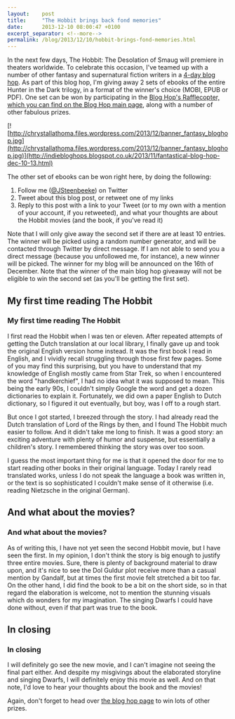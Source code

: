 ```yaml
---
layout:    post
title:     "The Hobbit brings back fond memories"
date:      2013-12-10 08:00:47 +0100
excerpt_separator: <!--more-->
permalink: /blog/2013/12/10/hobbit-brings-fond-memories.html
---
```


In the next few days, The Hobbit: The Desolation of Smaug will premiere in theaters worldwide. To celebrate this occasion, I've teamed up with a number of other fantasy and supernatural fiction writers in a [4-day blog hop](http://indiebloghops.blogspot.co.uk/2013/11/fantastical-blog-hop-dec-10-13.html). As part of this blog hop, I'm giving away 2 sets of ebooks of the entire Hunter in the Dark trilogy, in a format of the winner's choice (MOBI, EPUB or PDF). One set can be won by participating in the [Blog Hop's Rafflecopter, which you can find on the Blog Hop main page](http://indiebloghops.blogspot.co.uk/2013/11/fantastical-blog-hop-dec-10-13.html), along with a number of other fabulous prizes.

<!--more-->
[![http://chrystallathoma.files.wordpress.com/2013/12/banner_fantasy_bloghop.jpg](http://chrystallathoma.files.wordpress.com/2013/12/banner_fantasy_bloghop.jpg)](http://indiebloghops.blogspot.co.uk/2013/11/fantastical-blog-hop-dec-10-13.html)

The other set of ebooks can be won right here, by doing the following:
1. Follow me ([@JSteenbeeke](http://twitter.com/JSteenbeeke)) on Twitter
1. Tweet about this blog post, or retweet one of my links
1. Reply to this post with a link to your Tweet (or to my own with a mention of your account, if you retweeted), and what your thoughts are about the Hobbit movies (and the book, if you've read it)

Note that I will only give away the second set if there are at least 10 entries. The winner will be picked using a random number generator, and will be contacted through Twitter by direct message. If I am not able to send you a direct message (because you unfollowed me, for instance), a new winner will be picked. The winner for my blog will be announced on the 16th of December. Note that the winner of the main blog hop giveaway will not be eligible to win the second set (as you'll be getting the first set).

## My first time reading The Hobbit


### My first time reading The Hobbit


I first read the Hobbit when I was ten or eleven. After repeated attempts of getting the Dutch translation at our local library, I finally gave up and took the original English version home instead. It was the first book I read in English, and I vividly recall struggling through those first few pages. Some of you may find this surprising, but you have to understand that my knowledge of English mostly came from Star Trek, so when I encountered the word &quot;handkerchief&quot;, I had no idea what it was supposed to mean. This being the early 90s, I couldn't simply Google the word and get a dozen dictionaries to explain it. Fortunately, we did own a paper English to Dutch dictionary, so I figured it out eventually, but boy, was I off to a rough start.

But once I got started, I breezed through the story. I had already read the Dutch translation of Lord of the Rings by then, and I found The Hobbit much easier to follow. And it didn't take me long to finish. It was a good story: an exciting adventure with plenty of humor and suspense, but essentially a children's story. I remembered thinking the story was over too soon.

I guess the most important thing for me is that it opened the door for me to start reading other books in their original language. Today I rarely read translated works, unless I do not speak the language a book was written in, or the text is so sophisticated I couldn't make sense of it otherwise (i.e. reading Nietzsche in the original German).

## And what about the movies?


### And what about the movies?


As of writing this, I have not yet seen the second Hobbit movie, but I have seen the first. In my opinion, I don't think the story is big enough to justify three entire movies. Sure, there is plenty of background material to draw upon, and it's nice to see the Dol Guldur plot receive more than a casual mention by Gandalf, but at times the first movie felt stretched a bit too far. On the other hand, I did find the book to be a bit on the short side, so in that regard the elaboration is welcome, not to mention the stunning visuals which do wonders for my imagination. The singing Dwarfs I could have done without, even if that part was true to the book.

## In closing


### In closing


I will definitely go see the new movie, and I can't imagine not seeing the final part either. And despite my misgivings about the elaborated storyline and singing Dwarfs, I will definitely enjoy this movie as well. And on that note, I'd love to hear your thoughts about the book and the movies!

Again, don't forget to head over [the blog hop page](http://indiebloghops.blogspot.co.uk/2013/11/fantastical-blog-hop-dec-10-13.html) to win lots of other prizes.
